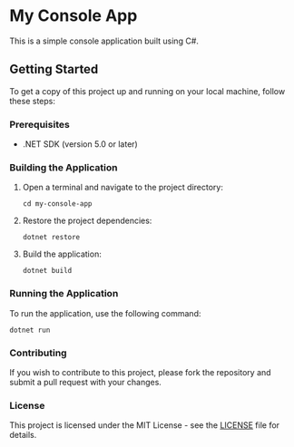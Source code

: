 # My Console App

This is a simple console application built using C#. 

## Getting Started

To get a copy of this project up and running on your local machine, follow these steps:

### Prerequisites

- .NET SDK (version 5.0 or later)

### Building the Application

1. Open a terminal and navigate to the project directory:
   ```
   cd my-console-app
   ```

2. Restore the project dependencies:
   ```
   dotnet restore
   ```

3. Build the application:
   ```
   dotnet build
   ```

### Running the Application

To run the application, use the following command:
```
dotnet run
```

### Contributing

If you wish to contribute to this project, please fork the repository and submit a pull request with your changes.

### License

This project is licensed under the MIT License - see the [LICENSE](LICENSE) file for details.